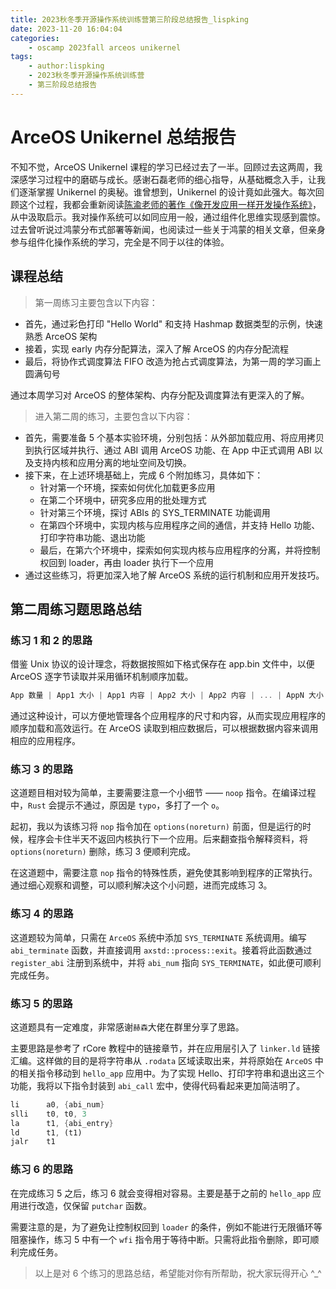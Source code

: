 ```yaml
---
title: 2023秋冬季开源操作系统训练营第三阶段总结报告_lispking
date: 2023-11-20 16:04:04
categories:
    - oscamp 2023fall arceos unikernel
tags:
    - author:lispking
    - 2023秋冬季开源操作系统训练营
    - 第三阶段总结报告
---
```


# ArceOS Unikernel 总结报告

不知不觉，ArceOS Unikernel 课程的学习已经过去了一半。回顾过去这两周，我深感学习过程中的磨砺与成长。感谢石磊老师的细心指导，从基础概念入手，让我们逐渐掌握 Unikernel 的奥秘。谁曾想到，Unikernel 的设计竟如此强大。每次回顾这个过程，我都会重新阅读[陈渝老师的著作《像开发应用一样开发操作系统》](https://mp.weixin.qq.com/s/-birTWw6kZQ9oyCzjTAntg)，从中汲取启示。我对操作系统可以如同应用一般，通过组件化思维实现感到震惊。过去曾听说过鸿蒙分布式部署等新闻，也阅读过一些关于鸿蒙的相关文章，但亲身参与组件化操作系统的学习，完全是不同于以往的体验。

## 课程总结

> 第一周练习主要包含以下内容：

* 首先，通过彩色打印 "Hello World" 和支持 Hashmap 数据类型的示例，快速熟悉 ArceOS 架构
* 接着，实现 early 内存分配算法，深入了解 ArceOS 的内存分配流程
* 最后，将协作式调度算法 FIFO 改造为抢占式调度算法，为第一周的学习画上圆满句号

通过本周学习对 ArceOS 的整体架构、内存分配及调度算法有更深入的了解。

<!-- more -->

> 进入第二周的练习，主要包含以下内容：

* 首先，需要准备 5 个基本实验环境，分别包括：从外部加载应用、将应用拷贝到执行区域并执行、通过 ABI 调用 ArceOS 功能、在 App 中正式调用 ABI 以及支持内核和应用分离的地址空间及切换。
* 接下来，在上述环境基础上，完成 6 个附加练习，具体如下：
  - 针对第一个环境，探索如何优化加载更多应用
  - 在第二个环境中，研究多应用的批处理方式
  - 针对第三个环境，探讨 ABIs 的 SYS_TERMINATE 功能调用
  - 在第四个环境中，实现内核与应用程序之间的通信，并支持 Hello 功能、打印字符串功能、退出功能
  - 最后，在第六个环境中，探索如何实现内核与应用程序的分离，并将控制权回到 loader，再由 loader 执行下一个应用
* 通过这些练习，将更加深入地了解 ArceOS 系统的运行机制和应用开发技巧。


## 第二周练习题思路总结

### 练习 1 和 2 的思路

借鉴 Unix 协议的设计理念，将数据按照如下格式保存在 app.bin 文件中，以便 ArceOS 逐字节读取并采用循环机制顺序加载。

```rust  
App 数量 | App1 大小 | App1 内容 | App2 大小 | App2 内容 | ... | AppN 大小 | AppN 内容  
```

通过这种设计，可以方便地管理各个应用程序的尺寸和内容，从而实现应用程序的顺序加载和高效运行。在 ArceOS 读取到相应数据后，可以根据数据内容来调用相应的应用程序。

### 练习 3 的思路

这道题目相对较为简单，主要需要注意一个小细节 —— `noop` 指令。在编译过程中，`Rust` 会提示不通过，原因是 `typo`，多打了一个 `o`。

起初，我以为该练习将 `nop` 指令加在 `options(noreturn)` 前面，但是运行的时候，程序会卡住半天不返回内核执行下一个应用。后来翻查指令解释资料，将 `options(noreturn)` 删除，练习 3 便顺利完成。

在这道题中，需要注意 `nop` 指令的特殊性质，避免使其影响到程序的正常执行。通过细心观察和调整，可以顺利解决这个小问题，进而完成练习 3。

### 练习 4 的思路

这道题较为简单，只需在 `ArceOS` 系统中添加 `SYS_TERMINATE` 系统调用。编写 `abi_terminate` 函数，并直接调用 `axstd::process::exit`。接着将此函数通过 `register_abi` 注册到系统中，并将 `abi_num` 指向 `SYS_TERMINATE`，如此便可顺利完成任务。

### 练习 5 的思路

这道题具有一定难度，非常感谢`赫森`大佬在群里分享了思路。

主要思路是参考了 rCore 教程中的链接章节，并在应用层引入了 `linker.ld` 链接汇编。这样做的目的是将字符串从 `.rodata` 区域读取出来，并将原始在 `ArceOS` 中的相关指令移动到 `hello_app` 应用中。为了实现 Hello、打印字符串和退出这三个功能，我将以下指令封装到 `abi_call` 宏中，使得代码看起来更加简洁明了。

```rust
li      a0, {abi_num}
slli    t0, t0, 3
la      t1, {abi_entry}
ld      t1, (t1)
jalr    t1
```

### 练习 6 的思路

在完成练习 5 之后，练习 6 就会变得相对容易。主要是基于之前的 `hello_app` 应用进行改造，仅保留 `putchar` 函数。

需要注意的是，为了避免让控制权回到 `loader` 的条件，例如不能进行无限循环等阻塞操作，练习 5 中有一个 `wfi` 指令用于等待中断。只需将此指令删除，即可顺利完成任务。


>  以上是对 6 个练习的思路总结，希望能对你有所帮助，祝大家玩得开心 ^_^
